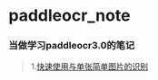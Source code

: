 # paddleocr_note
### 当做学习paddleocr3.0的笔记</br>
> 1.[快速使用与单张简单图片的识别](https://github.com/xingshu1990/paddleocr_note/blob/3525bf16195e55e0c1be282ee1ae32a5f7a6419b/1.paddleocr3.0%E8%AF%86%E5%88%AB.md)

